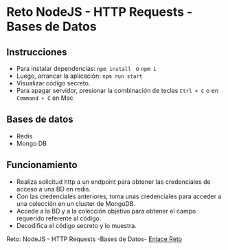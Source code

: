 # Reto NodeJS - HTTP Requests -Bases de Datos

## Instrucciones

- Para instalar dependencias: ```npm install ``` o  ```npm i ```
- Luego, arrancar la aplicación: ```npm run start ```
- Visualizar código secreto.
- Para apagar servidor, presionar la combinación de teclas ```Ctrl + C``` o en ```Command + C``` en Mac

## Bases de datos
- Redis
- Mongo DB 

## Funcionamiento
- Realiza solicitud http a un endpoint para obtener las credenciales de acceso a una BD en redis.
- Con las credenciales anteriores, toma unas credenciales para acceder a una colección en un cluster de MongoDB.
- Accede a la BD y a la colección objetivo para obtener el campo requerido referente al código.
- Decodifica el código secreto y lo muestra.


Reto: NodeJS - HTTP Requests -Bases de Datos- [Enlace Reto](https://paper.dropbox.com/doc/Reto-de-Node-HTTP-y-Bases-de-Datos-p9dWNgBSNXj8ZpZfK9C60)